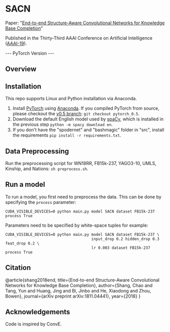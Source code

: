 # SACN

Paper: "[End-to-end Structure-Aware Convolutional Networks for Knowledge Base Completion](https://arxiv.org/pdf/1811.04441.pdf)" 

Published in the Thirty-Third AAAI Conference on Artificial Intelligence ([AAAI-19](https://aaai.org/Conferences/AAAI-19/)). 

--- PyTorch Version ---

## Overview


## Installation

This repo supports Linux and Python installation via Anaconda. 

1. Install [PyTorch](https://github.com/pytorch/pytorch) using [Anaconda](https://www.continuum.io/downloads). If you compiled PyTorch from source, please checkout the [v0.5 branch](https://github.com/TimDettmers/ConvE/tree/pytorch_v0.5): `git checkout pytorch_0.5`.
2. Download the default English model used by [spaCy](https://github.com/explosion/spaCy), which is installed in the previous step `python -m spacy download en`.
3. If you don't have the "spodernet" and "bashmagic" folder in "src", install the requirements `pip install -r requirements.txt`.

## Data Preprocessing

Run the preprocessing script for WN18RR, FB15k-237, YAGO3-10, UMLS, Kinship, and Nations: `sh preprocess.sh`.

## Run a model

To run a model, you first need to preprocess the data. This can be done by specifying the `process` parameter:
```
CUDA_VISIBLE_DEVICES=0 python main.py model SACN dataset FB15k-237 process True
```

Parameters need to be specified by white-space tuples for example:
```
CUDA_VISIBLE_DEVICES=0 python main.py model SACN dataset FB15k-237 \
                                      input_drop 0.2 hidden_drop 0.3 feat_drop 0.2 \
                                      lr 0.003 dataset FB15k-237 process True
```

## Citation

@article{shang2018end,
  title={End-to-end Structure-Aware Convolutional Networks for Knowledge Base Completion},
  author={Shang, Chao and Tang, Yun and Huang, Jing and Bi, Jinbo and He, Xiaodong and Zhou, Bowen},
  journal={arXiv preprint arXiv:1811.04441},
  year={2018}
}

## Acknowledgements

Code is inspired by ConvE.

